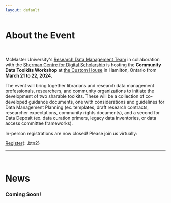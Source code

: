 ```yaml
---
layout: default
---
```


<h1 class="post-title">About the Event</h1>
<br />

McMaster University's [Research Data Management Team](https://rdm.mcmaster.ca/about) in collaboration with the [Sherman Centre for Digital Scholarship](https://scds.ca/) is hosting the <b>Community Data Toolkits Workshop</b> at [the Custom House](https://wahc-museum.ca/custom-house/) in Hamilton, Ontario from <b>March 21 to 22, 2024.</b> 

The event will bring together librarians and research data management professionals, researchers, and community organizations to initiate the development of two sharable toolkits. These will be a collection of co-developed guidance documents, one with considerations and guidelines for Data Management Planning (ex. templates, draft research contracts, researcher expectations, community rights documents), and a second for Data Deposit (ex. data curation primers, legacy data inventories, or data access committee frameworks).

In-person registrations are now closed! Please join us virtually:

[Register](https://mcmaster.zoom.us/meeting/register/tJ0tdeqorDgoGNdxtJIT8WPgowOvupEpp50S){: .btn2}


---
<br>

<h1 class="post-title">News</h1>

### Coming Soon!

<!--- 

<ul class="listing">
{% for post in site.posts %}
  <li class="listing-item">
   <p><a href="{{ site.baseurl }}{{ post.url }}">{{ post.title }} | {{ post.date | date: "%B %-d, %Y" }}</a></p>
    <div>
        {{ post.excerpt }}<a class="excerpt" href="{{ site.baseurl }}{{ post.url }}"> Keep reading...</a>
    </div>
  </li>

{% endfor %}
</ul>

--->
